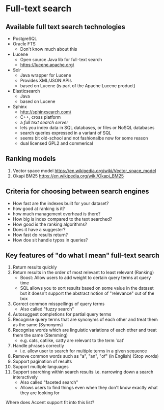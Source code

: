 # Full-text search

## Available full text search technologies

- PostgreSQL
- Oracle FTS
    - Don't know much about this
- Lucene
    - Open source Java lib for full-text search
    - https://lucene.apache.org/
- Solr
    - Java wrapper for Lucene
    - Provides XML/JSON APIs
    - based on Lucene (is part of the Apache Lucene product)
- Elasticsearch
    - Java
    - based on Lucene
- Sphinx
    - http://sphinxsearch.com/
    - C++, cross platform
    - a _full text search server_
    - lets you index data in SQL databases, or files or NoSQL databases
    - search queries expressed in a variant of SQL
    - seems bit old-school and not fashionalbe now for some reason
    - dual licensed GPL2 and commerical

## Ranking models

1. Vector space model https://en.wikipedia.org/wiki/Vector_space_model
1. Okapi BM25 https://en.wikipedia.org/wiki/Okapi_BM25

## Criteria for choosing between search engines

- How fast are the indexes built for your dataset?
- how good at ranking is it?
- how much management overhead is there?
- How big is index compared to the text searched?
- How good is the ranking algorithms?
- Does it have a suggester?
- How fast do results return?
- How doe sit handle typos in queries?

## Key features of "do what I mean" full-text search

1. Return results quickly
2. Return results in the order of most relevant to least relevant (Ranking)
    - Boost: Allow users to add weight to certain query terms at query time
    - SQL allows you to sort results based on some value in the dataset but it
      doesn't support the abstract notion of "relevance" out of the box
3. Correct common misspellings of query terms
    - Also called "fuzzy search"
4. Autosuggest completions for partial query terms
5. Recognise query terms that are synonyms of each other and treat them as the
   same (Synonyms)
6. Recognise words which are linguistic variations of each other and treat them
   the same (Stemming)
    - e.g. cats, catlike, catty are relevant to the term 'cat'
7. Handle phrases correctly
    - i.e. allow user to search for multiple terms in a given sequence
8. Remove common words such as "a", "an", "of" (in English) (Stop words)
9. Support pagination of results
10. Support multiple languages
11. Support searching within search results i.e. narrowing down a search
    interactively
    - Also called "faceted search"
    - Allows users to find things even when they don't know exactly what they
      are looking for

Where does Accent support fit into this list?
